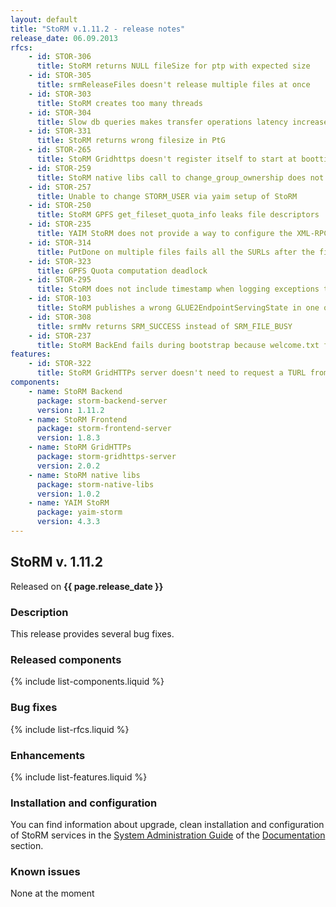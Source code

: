 ```yaml
---
layout: default
title: "StoRM v.1.11.2 - release notes"
release_date: 06.09.2013
rfcs:
    - id: STOR-306
      title: StoRM returns NULL fileSize for ptp with expected size
    - id: STOR-305
      title: srmReleaseFiles doesn't release multiple files at once
    - id: STOR-303
      title: StoRM creates too many threads
    - id: STOR-304
      title: Slow db queries makes transfer operations latency increase
    - id: STOR-331
      title: StoRM returns wrong filesize in PtG
    - id: STOR-265
      title: StoRM Gridhttps doesn't register itself to start at boottime
    - id: STOR-259
      title: StoRM native libs call to change_group_ownership does not correctly forward exceptions to the parent java process
    - id: STOR-257
      title: Unable to change STORM_USER via yaim setup of StoRM
    - id: STOR-250
      title: StoRM GPFS get_fileset_quota_info leaks file descriptors
    - id: STOR-235
      title: YAIM StoRM does not provide a way to configure the XML-RPC service port
    - id: STOR-314
      title: PutDone on multiple files fails all the SURLs after the first specified
    - id: STOR-323
      title: GPFS Quota computation deadlock
    - id: STOR-295
      title: StoRM does not include timestamp when logging exceptions to stderr log
    - id: STOR-103
      title: StoRM publishes a wrong GLUE2EndpointServingState in one of the two GLUE2Endpoint
    - id: STOR-308
      title: srmMv returns SRM_SUCCESS instead of SRM_FILE_BUSY
    - id: STOR-237
      title: StoRM BackEnd fails during bootstrap because welcome.txt file is not found
features:
    - id: STOR-322
      title: StoRM GridHTTPs server doesn't need to request a TURL from the BE during transfer requests
components:
    - name: StoRM Backend
      package: storm-backend-server
      version: 1.11.2
    - name: StoRM Frontend
      package: storm-frontend-server
      version: 1.8.3
    - name: StoRM GridHTTPs
      package: storm-gridhttps-server
      version: 2.0.2
    - name: StoRM native libs
      package: storm-native-libs
      version: 1.0.2
    - name: YAIM StoRM
      package: yaim-storm
      version: 4.3.3
---
```


## StoRM v. 1.11.2

Released on **{{ page.release_date }}**

### Description

This release provides several bug fixes.

### Released components

{% include list-components.liquid %}

### Bug fixes

{% include list-rfcs.liquid %}

### Enhancements

{% include list-features.liquid %}

### Installation and configuration

You can find information about upgrade, clean installation and configuration of StoRM services in the [System Administration Guide][storm-sysadmin-guide] of the [Documentation][storm-documentation] section.

### Known issues

None at the moment

[storm-documentation]: {{site.baseurl}}/documentation.html
[storm-sysadmin-guide]: {{site.baseurl}}/documentation/sysadmin-guide/1.11.2
